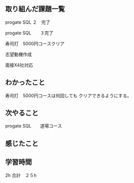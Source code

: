 ## 取り組んだ課題一覧
progate SQL ２　完了

progate SQL　　３完了

寿司打　5000円コースクリア　

志望動機作成

面接X4社対応

## わかったこと
寿司打　5000円コースは何回しても
クリアできるようにする。

## 次やること
progate SQL　　道場コース　
## 感じたこと

## 学習時間
2h
合計　２５h
